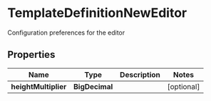

# TemplateDefinitionNewEditor

Configuration preferences for the editor

## Properties

| Name | Type | Description | Notes |
|------------ | ------------- | ------------- | -------------|
|**heightMultiplier** | **BigDecimal** |  |  [optional] |




